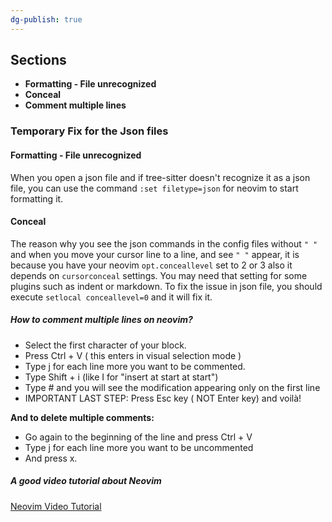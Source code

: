 ```yaml
---
dg-publish: true
---
```

## Sections
- **Formatting - File unrecognized**
- **Conceal**
- **Comment multiple lines**
### Temporary Fix for the Json files

#### Formatting - File unrecognized

When you open a json file and if tree-sitter doesn't recognize it as a json file, you can use the command `:set filetype=json` for neovim to start formatting it.
#### Conceal

The reason why you see the json commands in the config files without `" "` and when you move your cursor line to a line, and see `" "` appear, it is because you have your neovim `opt.conceallevel` set to 2 or 3 also it depends on `cursorconceal` settings. You may need that setting for some plugins such as indent or markdown. To fix the issue in json file, you should execute `setlocal conceallevel=0` and it will fix it.

##### How to comment multiple lines on neovim?

 - Select the first character of your block.
 - Press Ctrl + V ( this enters in visual selection mode )
 - Type j for each line more you want to be commented.
 - Type Shift + i (like I for "insert at start at start")
 - Type # and you will see the modification appearing only on the first line
 - IMPORTANT LAST STEP: Press Esc key ( NOT Enter key) and voilà!

 **And to delete multiple comments:**
 
 - Go again to the beginning of the line and press Ctrl + V
 - Type j for each line more you want to be uncommented
 - And press x.

##### A good video tutorial about Neovim

[Neovim Video Tutorial](https://www.youtube.com/watch?v=Mtgo-nP_r8Y)